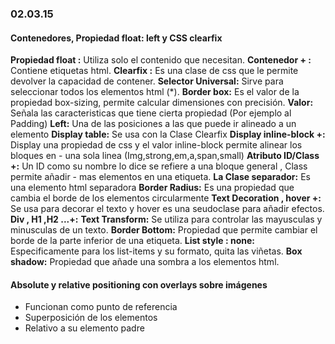 ### 02.03.15
#### Contenedores, Propiedad float: left y CSS clearfix 

__Propiedad float :__ 
Utiliza solo el contenido que necesitan. 
__Contenedor + :__ 
Contiene etiquetas html.
__Clearfix :__ 
Es una clase de css que le permite devolver la capacidad de contener.
__Selector Universal:__ 
Sirve para seleccionar todos los elementos html (*).
__Border box:__ 
Es el valor de la propiedad box-sizing, permite calcular dimensiones con precisión.
__Valor:__ 
Señala las caracteristicas que tiene cierta propiedad (Por ejemplo al Padding)
__Left:__ 
Una de las posiciones a las que puede ir alineado a un elemento
__Display table:__ 
Se usa con la Clase Clearfix
__Display inline-block +:__ 
Display una propiedad de css y el valor inline-block permite alinear los bloques en - una sola linea (Img,strong,em,a,span,small)
__Atributo ID/Class +:__ 
Un ID como su nombre lo dice se refiere a una bloque general , Class permite añadir - mas elementos en una etiqueta.
__La Clase separador:__ 
Es una elemento html separadora 
__Border Radius:__ 
Es una propiedad que cambia el borde de los elementos circularmente 
__Text Decoration , hover +:__ 
Se usa para decorar el texto y hover es una seudoclase para añadir efectos.
__Div , H1 ,H2 ...+:__
__Text Transform:__ 
Se utiliza para controlar las mayusculas y minusculas de un texto.
__Border Bottom:__ 
Propiedad que permite cambiar el borde de la parte inferior de una etiqueta.
__List style : none:__ 
Especificamente para los list-items y su formato, quita las viñetas.
__Box shadow:__ 
Propiedad que añade una sombra a los elementos html.

#### Absolute y relative positioning con overlays sobre imágenes

- Funcionan como punto de referencia
- Superposición de los elementos
- Relativo a su elemento padre
































